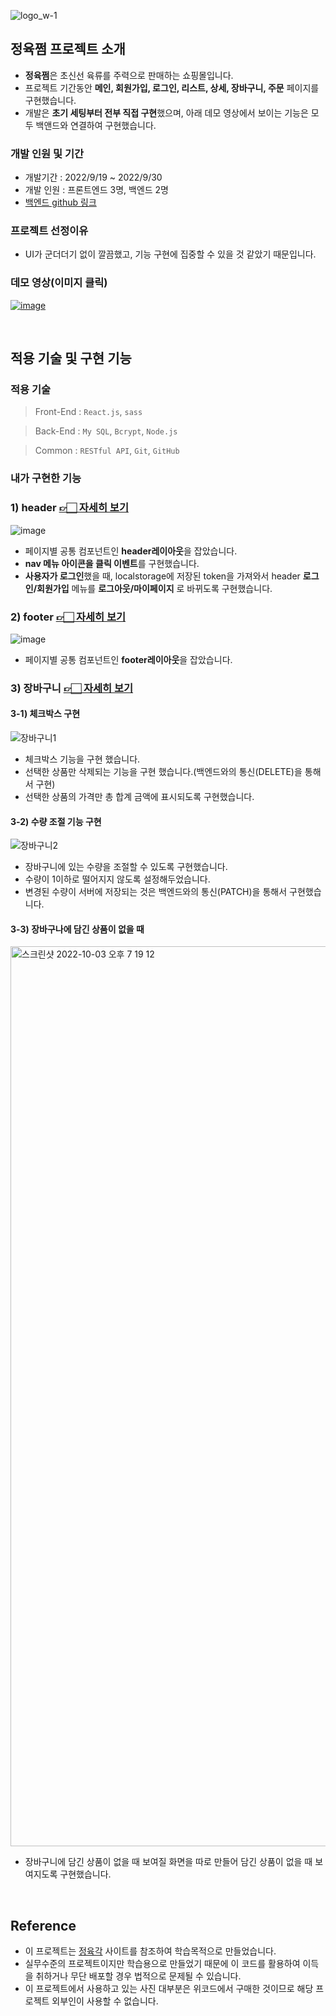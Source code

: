 ![logo_w-1](https://user-images.githubusercontent.com/67556491/193203493-632c4b7a-b06b-4e8f-b306-dec380bb4b5b.png)


## 정육쩜 **프로젝트 소개**

- **정육쩜**은 초신선 육류를 주력으로 판매하는 쇼핑몰입니다. 
- 프로젝트 기간동안 **메인, 회원가입, 로그인, 리스트, 상세, 장바구니, 주문** 페이지를 구현했습니다.
- 개발은 **초기 세팅부터 전부 직접 구현**했으며, 아래 데모 영상에서 보이는 기능은 모두 백앤드와 연결하여 구현했습니다. 

### **개발 인원 및 기간**

- 개발기간 : 2022/9/19 ~ 2022/9/30
- 개발 인원 : 프론트엔드 3명, 백엔드 2명
- [백엔드 github 링크](https://github.com/wecode-bootcamp-korea/37-1st-jeong6-jjeom-backend)

### **프로젝트 선정이유**

- UI가 군더더기 없이 깔끔했고, 기능 구현에 집중할 수 있을 것 같았기 때문입니다. 

### **데모 영상(이미지 클릭)**
[![image](https://user-images.githubusercontent.com/67556491/193550184-64c1ae8b-c644-45ea-9abd-33d29eb8f036.gif)](https://youtu.be/NzY8gplL_xM)


<br> 

## **적용 기술 및 구현 기능**

### **적용 기술**

> Front-End : `React.js`, `sass`

> Back-End : `My SQL`, `Bcrypt`, `Node.js` 

> Common :  `RESTful API`, `Git`, `GitHub`


### **내가 구현한 기능**

### 1) header [👉🏻 자세히 보기](https://github.com/ahn-sujin/37-1st-jeong6-jjeom-frontend/tree/master/src/components/Header)
![image](https://user-images.githubusercontent.com/67556491/193551784-9fc59d4a-7f43-4edd-ad0e-3f259f179954.gif)

- 페이지별 공통 컴포넌트인 **header레이아웃**을 잡았습니다.
- **nav 메뉴 아이콘을 클릭 이벤트**를 구현했습니다.
- **사용자가 로그인**했을 때, localstorage에 저장된 token을 가져와서 header **로그인/회원가입** 메뉴를 **로그아웃/마이페이지** 로 바뀌도록 구현했습니다.



### 2) footer [👉🏻 자세히 보기](https://github.com/ahn-sujin/37-1st-jeong6-jjeom-frontend/tree/master/src/components/Footer)
![image](https://user-images.githubusercontent.com/67556491/193551250-79229c45-b088-4844-aeeb-492d090e33a4.png)

- 페이지별 공통 컴포넌트인 **footer레이아웃**을 잡았습니다.


### 3) 장바구니 [👉🏻 자세히 보기](https://github.com/ahn-sujin/37-1st-jeong6-jjeom-frontend/tree/master/src/pages/Cart)

#### 3-1) 체크박스 구현

![장바구니1](https://user-images.githubusercontent.com/67556491/193556592-c37a7851-56de-428d-a80d-cff8cc7efff4.gif)


- 체크박스 기능을 구현 했습니다.
- 선택한 상품만 삭제되는 기능을 구현 했습니다.(백엔드와의 통신(DELETE)을 통해서 구현)
- 선택한 상품의 가격만 총 합계 금액에 표시되도록 구현했습니다.

#### 3-2) 수량 조절 기능 구현
![장바구니2](https://user-images.githubusercontent.com/67556491/193556611-7dc566c1-8e4f-4a19-aad9-a521219dfb02.gif)


- 장바구니에 있는 수량을 조절할 수 있도록 구현했습니다.
- 수량이 1이하로 떨어지지 않도록 설정해두었습니다.
- 변경된 수량이 서버에 저장되는 것은 백엔드와의 통신(PATCH)을 통해서 구현했습니다.


#### 3-3) 장바구나에 담긴 상품이 없을 때
<img width="1440" alt="스크린샷 2022-10-03 오후 7 19 12" src="https://user-images.githubusercontent.com/67556491/193555961-d12a4337-4855-4049-a57a-962f359577f0.png">

- 장바구니에 담긴 상품이 없을 때 보여질 화면을 따로 만들어 담긴 상품이 없을 때 보여지도록 구현했습니다. 

<br>

## **Reference**

- 이 프로젝트는 [정육각](https://www.jeongyookgak.com/index) 사이트를 참조하여 학습목적으로 만들었습니다.
- 실무수준의 프로젝트이지만 학습용으로 만들었기 때문에 이 코드를 활용하여 이득을 취하거나 무단 배포할 경우 법적으로 문제될 수 있습니다.
- 이 프로젝트에서 사용하고 있는 사진 대부분은 위코드에서 구매한 것이므로 해당 프로젝트 외부인이 사용할 수 없습니다.

